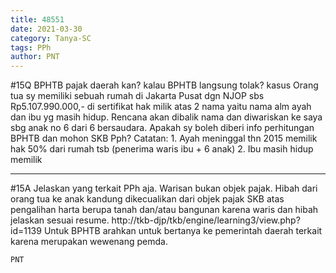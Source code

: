 ```yaml
---
title: 48551
date: 2021-03-30
category: Tanya-SC
tags: PPh
author: PNT
---
```


#15Q BPHTB pajak daerah kan? kalau BPHTB langsung tolak? kasus Orang tua sy memiliki sebuah rumah di Jakarta Pusat dgn NJOP sbs Rp5.107.990.000,- di sertifikat hak milik atas 2 nama yaitu nama alm ayah dan ibu yg masih hidup. Rencana akan dibalik nama dan diwariskan ke saya sbg anak no 6 dari 6 bersaudara. Apakah sy boleh diberi info perhitungan BPHTB dan mohon SKB Pph? Catatan: 1. Ayah meninggal thn 2015 memilik hak 50% dari rumah tsb (penerima waris ibu + 6 anak) 2. Ibu masih hidup memilik

---

#15A Jelaskan yang terkait PPh aja. Warisan bukan objek pajak. Hibah dari orang tua ke anak kandung dikecualikan dari objek pajak SKB atas pengalihan harta berupa tanah dan/atau bangunan karena waris dan hibah jelaskan sesuai resume. http://tkb-djp/tkb/engine/learning3/view.php?id=1139 Untuk BPHTB arahkan untuk bertanya ke pemerintah daerah terkait karena merupakan wewenang pemda.

`PNT`

